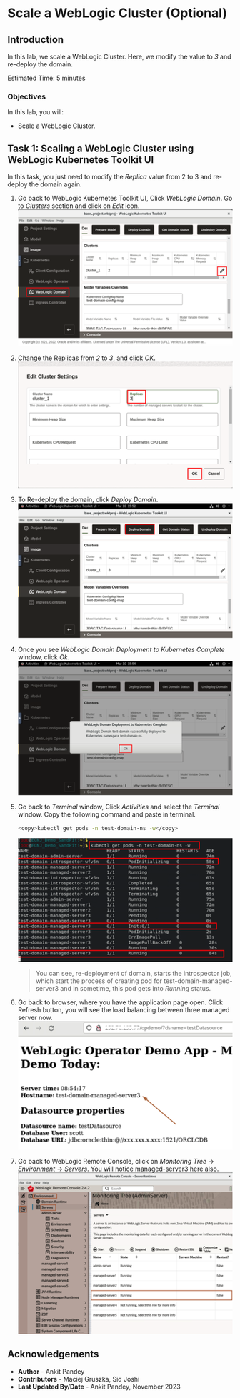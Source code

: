 # Scale a WebLogic Cluster (Optional) 

## Introduction

In this lab, we scale a WebLogic Cluster. Here, we modify the value to *3* and re-deploy the domain.

Estimated Time: 5 minutes

### Objectives

In this lab, you will:

* Scale a WebLogic Cluster.


## Task 1: Scaling a WebLogic Cluster using WebLogic Kubernetes Toolkit UI

In this task, you just need to modify the *Replica* value from 2 to 3 and re-deploy the domain again. 

1. Go back to WebLogic Kubernetes Toolkit UI,  Click *WebLogic Domain*. Go to *Clusters* section and click on *Edit* icon.  
    ![Cluster Resize](images/cluster-resize.png)

2. Change the Replicas from *2* to *3*, and click *OK*. 
    ![Change Replicas](images/change-replicas.png)

3. To Re-deploy the domain, click *Deploy Domain*.
    ![Redeploy Domain](images/redeploy-domain.png)

4. Once you see *WebLogic Domain Deployment to Kubernetes Complete* window, click *Ok*.
    ![Deployment Complete](images/deployment-complete.png)

5. Go back to *Terminal* window, Click *Activities* and select the *Terminal* window. Copy the following command and paste in terminal.
    ```bash
    <copy>kubectl get pods -n test-domain-ns -w</copy>
    ```
    ![View Scaling](images/view-scaling.png)
    > You can see, re-deployment of domain, starts the introspector job, which start the process of creating pod for test-domain-managed-server3 and in sometime, this pod gets into *Running* status.

6. Go back to browser, where you have the application page open. Click Refresh button, you will see the load balancing between three managed server now.
    ![new server](images/new-server.png)

7. Go back to WebLogic Remote Console, click on *Monitoring Tree* -> *Environment* -> *Servers*. You will notice managed-server3 here also.
    ![remote console](images/remote-console.png)




## Acknowledgements
* **Author** -  Ankit Pandey
* **Contributors** - Maciej Gruszka, Sid Joshi
* **Last Updated By/Date** - Ankit Pandey, November 2023